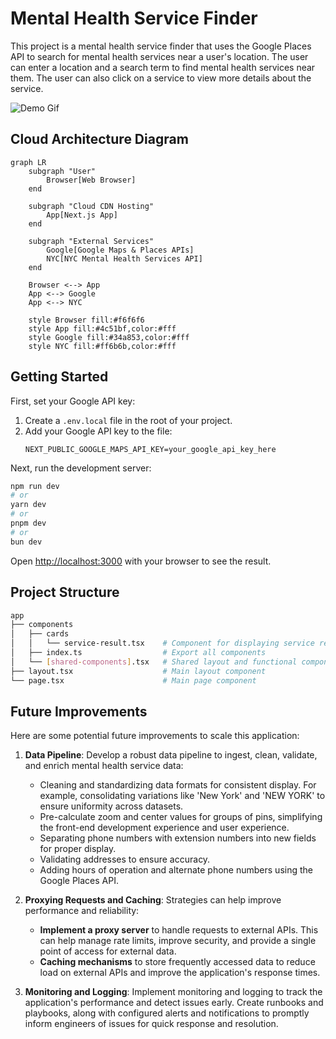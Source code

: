 # Mental Health Service Finder

This project is a mental health service finder that uses the Google Places API to search for mental health services near a user's location. The user can enter a location and a search term to find mental health services near them. The user can also click on a service to view more details about the service.

![Demo Gif](demo-address-update.gif)

## Cloud Architecture Diagram

```mermaid
graph LR
    subgraph "User"
        Browser[Web Browser]
    end

    subgraph "Cloud CDN Hosting"
        App[Next.js App]
    end

    subgraph "External Services"
        Google[Google Maps & Places APIs]
        NYC[NYC Mental Health Services API]
    end

    Browser <--> App
    App <--> Google
    App <--> NYC

    style Browser fill:#f6f6f6
    style App fill:#4c51bf,color:#fff
    style Google fill:#34a853,color:#fff
    style NYC fill:#ff6b6b,color:#fff
```

## Getting Started

First, set your Google API key:

1. Create a `.env.local` file in the root of your project.
2. Add your Google API key to the file:
   ```
   NEXT_PUBLIC_GOOGLE_MAPS_API_KEY=your_google_api_key_here
   ```

Next, run the development server:

```bash
npm run dev
# or
yarn dev
# or
pnpm dev
# or
bun dev
```

Open [http://localhost:3000](http://localhost:3000) with your browser to see the result.

## Project Structure

```bash
app
├── components
│   ├── cards
│   │   └── service-result.tsx    # Component for displaying service results
│   ├── index.ts                  # Export all components
│   └── [shared-components].tsx   # Shared layout and functional component
├── layout.tsx                    # Main layout component
└── page.tsx                      # Main page component
```

## Future Improvements

Here are some potential future improvements to scale this application:

1. **Data Pipeline**: Develop a robust data pipeline to ingest, clean, validate, and enrich mental health service data:

   - Cleaning and standardizing data formats for consistent display. For example, consolidating variations like 'New York' and 'NEW YORK' to ensure uniformity across datasets.
   - Pre-calculate zoom and center values for groups of pins, simplifying the front-end development experience and user experience.
   - Separating phone numbers with extension numbers into new fields for proper display.
   - Validating addresses to ensure accuracy.
   - Adding hours of operation and alternate phone numbers using the Google Places API.

2. **Proxying Requests and Caching**: Strategies can help improve performance and reliability:

   - **Implement a proxy server** to handle requests to external APIs. This can help manage rate limits, improve security, and provide a single point of access for external data.
   - **Caching mechanisms** to store frequently accessed data to reduce load on external APIs and improve the application's response times.

3. **Monitoring and Logging**: Implement monitoring and logging to track the application's performance and detect issues early. Create runbooks and playbooks, along with configured alerts and notifications to promptly inform engineers of issues for quick response and resolution.
